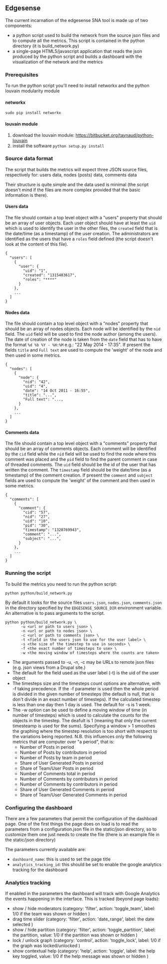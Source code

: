 ## Edgesense

The current incarnation of the edgesense SNA tool is made up of two components:

- a python script used to build the network from the source json files and to compute all the metrics. This script is contained in the python directory (it is build_network.py) 
- a single-page HTML5/javascript application that reads the json produced by the python script and builds a dashboard with the visualization of the network and the metrics

### Prerequisites

To run the python script you'll need to install networkx and the python louvain modularity module

#### networkx

```
sudo pip install networkx
```

#### louvain module

1. download the louvain module: https://bitbucket.org/taynaud/python-louvain
2. install the software ```python setup.py install```

### Source data format

The script that builds the metrics will expect three JSON source files, respectively for: users data, nodes (posts) data, comments data

Their structure is quite simple and the data used is minimal (the script doesn't mind if the files are more complex provided that the basic information is there).

#### Users data

The file should contain a top level object with a "users" property that should be an array of user objects.
Each user object should have at least the ```uid``` which is used to identify the user in the other files, the ```created``` field that is the date/time (as a timestamp) of the user creation. The administrators are identified as the users that have a ```roles``` field defined (the script doesn't look at the content of this file).

```
{
  "users": [
    {
      "user": {
        "uid": "1",
        "created": "1315483617",
        "roles": "****"      
      }
    },
    ...
  ]
}
```

#### Nodes data

The file should contain a top level object with a "nodes" property that should be an array of nodes objects.
Each node will be identified by the ```nid``` field. The ```uid``` field will be used to find the node author (among the users). The date of creation of the node is taken from the ```date``` field that has to have the format ```%d %b %Y - %H:%M``` e.g.: "22 May 2014 - 17:35".
If present the fields ```title``` and ```Full text``` are used to compute the 'weight' of the node and then used in some metrics.

```
{
  "nodes": [
    {
      "node": {
        "nid": "42",
        "uid": "4",
        "date": "14 Oct 2011 - 16:55",
        "title": "...",
        "Full text": "...,
      }
    },
    ...
  ]
}
```

#### Comments data

The file should contain a top level object with a "comments" property that should be an array of comments objects.
Each comment will be identified by the ```cid``` field while the ```nid``` field will be used to find the node where this comment was placed and the ```pid``` field to find the parent comment in case of threaded comments.
The ```uid``` field should be the id of the user that has written the comment. The ```timestamp``` field should be the date/time (as a timestamp) of the comment creation.
If present the ```comment``` and ```subject``` fields are used to compute the 'weight' of the comment and then used in some metrics.

```
{
  "comments": [
    {
      "comment": {
        "cid": "57",
        "nid": "27",
        "uid": "10",
        "pid": "30",
        "timestamp": "1320769943",
        "comment": "...",
        "subject": "...",
      }
    },
    ...
  ]
}
```

### Running the script

To build the metrics you need to run the python script:

```
python python/build_network.py 
```

By default it looks for the source files ```users.json```, ```nodes.json```, ```comments.json``` in the directory specified by the ```EDGESENSE_SOURCE_DIR``` environment variable. An alternative is to pass arguments to the script.

```
python python/build_network.py \
       -u <url or path to users json> \
       -n <url or path to nodes json> \
       -c <url or path to comments json> \
       -t <field in the users json to use for the user label> \
       -s <the size of the timestep to use in seconds> \
       -f <the exact number of timesteps to use> \
       -w <the moving window of timesteps where the counts are taken> 
```

- The arguments passed to -u, -n, -c may be URLs to remote json files (e.g. json views from a Drupal site.)
- The default for the field used as the user label (-t) is the uid of the user object
- The timesteps size and the timesteps count options are alternative, with -f taking precedence. If the -f parameter is used then the whole period is divided in the given number of timesteps (the default is null, that is don't divide in an exact number of timesteps). If the calculated timestep is less than one day then 1 day is used. The default for -s is 1 week.
- The -w option can be used to define a moving window of time (in number of timesteps) which is used to calculate the counts for the objects in the timestep. The deafult is 1 (meaning that only the current timesteamp is used for the sums). Specifying a window > 1 smoothes the graphing where the timestep resolution is too short with respect to the variations being reported. N.B. this influences only the following metrics that are computer over "a period", that is:
    - Number of Posts in period
    - Number of Posts by contributors in period
    - Number of Posts by team in period
    - Share of User Generated Posts in period
    - Share of Team/User  Posts in period
    - Number of Comments total in period
    - Number of Comments by contributors in period
    - Number of Comments by contributors in period
    - Share of User Generated Comments in period
    - Share of Team/User Generated Comments in period

### Configuring the dashboard

There are a few parameters that permit the configuration of the dashboad page. 
One of the first things the page does on load is to read the parameters from a configuration.json file in the static/json directory, so to customize them one just needs to create the file (there is an example file in the static/json directory)

The parameters currently available are:

- ```dashboard_name```: this is used to set the page title
- ```analytics_tracking_id```: this should be set to enable the google analytics tracking for the dashboard

### Analytics tracking 

If enabled in the parameters the dashboard will track with Google Analytics the events happening in the interface. This is tracked (beyond page loads):

- show / hide moderators (category: 'filter', action: 'toggle_team', label: 1/0 if the team was shown or hidden )
- drag time slider (category: 'filter', action: 'date_range', label: the date selected )
- show / hide partition (category: 'filter', action: 'toggle_partition', label: the partition, value: 1/0 if the partition was shown or hidden  )
- lock / unlock graph (category: 'control', action: 'toggle_lock', label: 1/0 if the graph was locked/unlocked )
- show contextual help (category: 'help', action: 'toggle', label: the help key toggled, value: 1/0 if the help message was shown or hidden )
